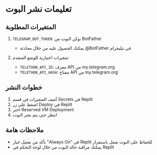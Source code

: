 
# تعليمات نشر البوت

## المتغيرات المطلوبة
1. `TELEGRAM_BOT_TOKEN`: توكن البوت من BotFather
   - يمكنك الحصول عليه من خلال محادثة @BotFather في تيليجرام
   
2. متغيرات اختيارية للوضع المتقدم:
   - `TELETHON_API_ID`: معرف API من my.telegram.org
   - `TELETHON_API_HASH`: مفتاح API من my.telegram.org

## خطوات النشر
1. أضف المتغيرات في قسم Secrets في Replit
2. اضغط على زر Deploy في Replit
3. اختر Reserved VM Deployment
4. انتظر حتى يتم نشر البوت

## ملاحظات هامة
- تأكد من تفعيل خيار "Always On" في Replit للحفاظ على البوت يعمل باستمرار
- يمكنك مراقبة حالة البوت من خلال لوحة التحكم في Replit
